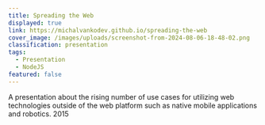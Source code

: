 ```yaml
---
title: Spreading the Web
displayed: true
link: https://michalvankodev.github.io/spreading-the-web
cover_image: /images/uploads/screenshot-from-2024-08-06-18-48-02.png
classification: presentation
tags:
  - Presentation
  - NodeJS
featured: false
---
```

A presentation about the rising number of use cases for utilizing
web technologies outside of the web platform such as native mobile
applications and robotics. 2015
